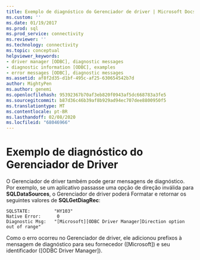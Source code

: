 ```yaml
---
title: Exemplo de diagnóstico do Gerenciador de driver | Microsoft Docs
ms.custom: ''
ms.date: 01/19/2017
ms.prod: sql
ms.prod_service: connectivity
ms.reviewer: ''
ms.technology: connectivity
ms.topic: conceptual
helpviewer_keywords:
- driver manager [ODBC], diagnostic messages
- diagnostic information [ODBC], examples
- error messages [ODBC], diagnostic messages
ms.assetid: af8f2d35-d1bf-495c-af25-630654542b7d
author: MightyPen
ms.author: genemi
ms.openlocfilehash: 95392367b70af3eb820f0943af5dc668783a3fe5
ms.sourcegitcommit: b87d36c46b39af8b929ad94ec707dee8800950f5
ms.translationtype: MT
ms.contentlocale: pt-BR
ms.lasthandoff: 02/08/2020
ms.locfileid: "68046966"
---
```

# <a name="driver-manager-diagnostic-example"></a>Exemplo de diagnóstico do Gerenciador de Driver
O Gerenciador de driver também pode gerar mensagens de diagnóstico. Por exemplo, se um aplicativo passasse uma opção de direção inválida para **SQLDataSources**, o Gerenciador de driver poderá Formatar e retornar os seguintes valores de **SQLGetDiagRec**:  
  
```  
SQLSTATE:         "HY103"  
Native Error:      0  
Diagnostic Msg:   "[Microsoft][ODBC Driver Manager]Direction option out of range"  
```  
  
 Como o erro ocorreu no Gerenciador de driver, ele adicionou prefixos à mensagem de diagnóstico para seu fornecedor ([Microsoft]) e seu identificador ([ODBC Driver Manager]).
